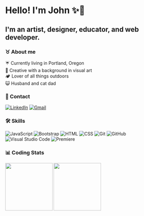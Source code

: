 # Hello! I'm John ✨🐢
## I'm an artist, designer, educator, and web developer. 
### ♉ About me
☔ Currently living in Portland, Oregon<br>
📸 Creative with a background in visual art<br>
🏕️ Lover of all things outdoors<br>
😺 Husband and cat dad<br>

### 📨 Contact

<a href="https://www.linkedin.com/in/johnwhitten-studio/"><img alt="LinkedIn" src="https://img.shields.io/badge/linkedin%20-%230077B5.svg?&style=flat&logo=linkedin&logoColor=white"/></a>
<a href="mailto:johnwhitten.studio@gmail.com"><img alt="Gmail" src="https://img.shields.io/badge/Gmail-D14836?style=flat&logo=gmail&logoColor=white" /></a>

### 🛠 Skills

![JavaScript](https://img.shields.io/badge/-JavaScript-000?style=flat&logo=javascript)
![Bootstrap](https://img.shields.io/badge/-Bootstrap-000?style=flat&logo=bootstrap&logoColor=563D7C)
![HTML](https://img.shields.io/badge/-HTML-000?style=flat&logo=HTML5)
![CSS](https://img.shields.io/badge/-CSS-000?style=flat&logo=CSS3&logoColor=1572B6)
![Git](https://img.shields.io/badge/-Git-000?style=flat&logo=git)
![GitHub](https://img.shields.io/badge/-GitHub-000?style=flat&logo=github)
![Visual Studio Code](https://img.shields.io/badge/-Visual%20Studio%20Code-000?style=flat&logo=visual-studio-code&logoColor=007ACC)
![Premiere](https://img.shields.io/badge/-Premiere-000?style=flat&logo=premiere&logoColor=007ACC)

### 📊 Coding Stats

<img align="left" height="150px" src="https://github-readme-stats.vercel.app/api?username=johnwhittenstudio&show_icons=true&theme=dark" />
<img align="left" height="150px" src="https://github-readme-stats.vercel.app/api/top-langs/?username=johnwhittenstudio&layout=compact&theme=dark" />
